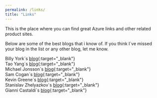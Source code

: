 ```yaml
---
permalink: /links/
title: "Links"
---
```


This is the place where you can find great Azure links and other related product sites.

Below are some of the best blogs that i know of. If you think I´ve missed your blog in the list or any other blog, let me know.

Billy York´s [blog](https://www.cloudsma.com/){:target="_blank"}\
Tao Yang´s [blog](https://blog.tyang.org/){:target="_blank"}\
Michael Jonsson´s [blog](https://azurefabric.com/){:target="_blank"}\
Sam Cogan´s [blog](https://samcogan.com/){:target="_blank"}\
Kevin Greene´s [blog](https://kevingreeneitblog.blogspot.com/){:target="_blank"}\
Stanislav Zhelyazkov´s [blog](https://cloudadministrator.net/){:target="_blank"}\
Gianni Castaldi´s [blog](https://www.kustoking.com//){:target="_blank"}
